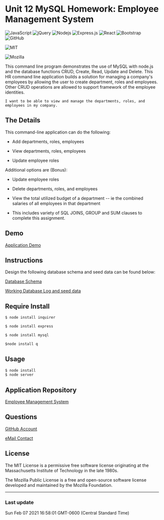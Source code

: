 # Unit 12 MySQL Homework: Employee Management System

<p>
<img alt="JavaScript" src="https://img.shields.io/badge/javascript%20-%23323330.svg?&style=for-the-badge&logo=javascript&logoColor=%23F7DF1E"/>
<img alt="jQuery" src="https://img.shields.io/badge/jquery%20-%230769AD.svg?&style=for-the-badge&logo=jquery&logoColor=white"/>
 <img alt="Nodejs" src="https://img.shields.io/badge/-Nodejs-43853d?style=flat-square&logo=Node.js&logoColor=white" />
 <img alt="Express.js" src="https://img.shields.io/badge/express.js%20-%23404d59.svg?&style=for-the-badge"/>
 <img alt="React" src="https://img.shields.io/badge/react%20-%2320232a.svg?&style=for-the-badge&logo=react&logoColor=%2361DAFB"/>
 <img alt="Bootstrap" src="https://img.shields.io/badge/bootstrap%20-%23563D7C.svg?&style=for-the-badge&logo=bootstrap&logoColor=white"/>
 <img alt="GitHub" src="https://img.shields.io/badge/github%20-%23121011.svg?&style=for-the-badge&logo=github&logoColor=white"/>
 </p>

 

![MIT](https://img.shields.io/badge/License-MIT-yellow.svg)

![Mozilla](https://img.shields.io/badge/License-MPL%202.0-brightgreen.svg)


This command line program demonstrates the use of MySQL with node.js and the database functions CRUD, Create, Read, Update and Delete.
This HR command line application builds a solution for managing a company's employees by allowing the user to create department, roles and employees.  Other CRUD operations are allowed to support framework of the employee identities. 

```
I want to be able to view and manage the departments, roles, and employees in my company.

```

 ## The Details

This command-line application can do the following:

  * Add departments, roles, employees

  * View departments, roles, employees

  * Update employee roles

Additional options are (Bonus):

  * Update employee roles

  * Delete departments, roles, and employees

  * View the total utilized budget of a department -- ie the combined salaries of all employees in that department
  
  * This includes variety of SQL JOINS, GROUP and SUM clauses to complete this assignment.

  ## Demo

  [Application Demo](https://github.com/bootcampdev/employee-management-system-12/blob/main/Assests/Emp-Management-Demo.mp4)

## Instructions

Design the following database schema and seed data can be found below:

[Database Schema](Assets/schema-12.sql)

[Working Database Log and seed data](Assets/dbseed-12.sql)

## Require Install
```md
$ node install inquirer

$ node install express

$ node install mysql

$node install q
```

## Usage
```md
$ node install
$ node server

```


## Application Repository

[Employee Management System](https://github.com/bootcampdev/employee-management-system-12)


## Questions

[GitHub Account](https://github.com/bootcampdev)


<p><a href="mailto:kimberleyheuer@hotmail.com">eMail Contact</a></p>


## License

The MIT License is a permissive free software license originating at the Massachusetts Institute of Technology in the late 1980s.

The Mozilla Public License is a free and open-source software license developed and maintained by the Mozilla Foundation.

---
### Last update

Sun Feb 07 2021 16:58:01 GMT-0600 (Central Standard Time)

